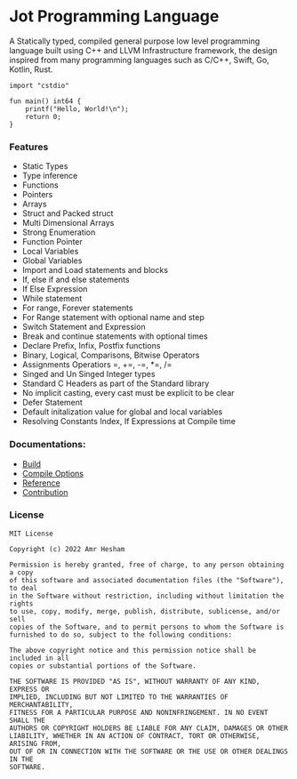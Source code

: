 # Jot Programming Language

A Statically typed, compiled general purpose low level programming language built using C++ and LLVM Infrastructure framework, the design inspired from many programming languages such as C/C++, Swift, Go, Kotlin, Rust.

```
import "cstdio"

fun main() int64 {
    printf("Hello, World!\n");
    return 0;
}
```

### Features
- Static Types
- Type inference
- Functions
- Pointers
- Arrays
- Struct and Packed struct
- Multi Dimensional Arrays
- Strong Enumeration
- Function Pointer
- Local Variables
- Global Variables
- Import and Load statements and blocks
- If, else if and else statements
- If Else Expression
- While statement
- For range, Forever statements
- For Range statement with optional name and step
- Switch Statement and Expression
- Break and continue statements with optional times
- Declare Prefix, Infix, Postfix functions
- Binary, Logical, Comparisons, Bitwise Operators
- Assignments Operatiors =, +=, -=, *=, /=
- Singed and Un Singed Integer types
- Standard C Headers as part of the Standard library
- No implicit casting, every cast must be explicit to be clear
- Defer Statement
- Default initalization value for global and local variables
- Resolving Constants Index, If Expressions at Compile time

### Documentations:
  - [Build](https://amrdeveloper.github.io/Jot/build/)
  - [Compile Options](https://amrdeveloper.github.io/Jot/compiler_options/)
  - [Reference](https://amrdeveloper.github.io/Jot/)
  - [Contribution](https://amrdeveloper.github.io/Jot/contribution/)

### License
```
MIT License

Copyright (c) 2022 Amr Hesham

Permission is hereby granted, free of charge, to any person obtaining a copy
of this software and associated documentation files (the "Software"), to deal
in the Software without restriction, including without limitation the rights
to use, copy, modify, merge, publish, distribute, sublicense, and/or sell
copies of the Software, and to permit persons to whom the Software is
furnished to do so, subject to the following conditions:

The above copyright notice and this permission notice shall be included in all
copies or substantial portions of the Software.

THE SOFTWARE IS PROVIDED "AS IS", WITHOUT WARRANTY OF ANY KIND, EXPRESS OR
IMPLIED, INCLUDING BUT NOT LIMITED TO THE WARRANTIES OF MERCHANTABILITY,
FITNESS FOR A PARTICULAR PURPOSE AND NONINFRINGEMENT. IN NO EVENT SHALL THE
AUTHORS OR COPYRIGHT HOLDERS BE LIABLE FOR ANY CLAIM, DAMAGES OR OTHER
LIABILITY, WHETHER IN AN ACTION OF CONTRACT, TORT OR OTHERWISE, ARISING FROM,
OUT OF OR IN CONNECTION WITH THE SOFTWARE OR THE USE OR OTHER DEALINGS IN THE
SOFTWARE.
```

